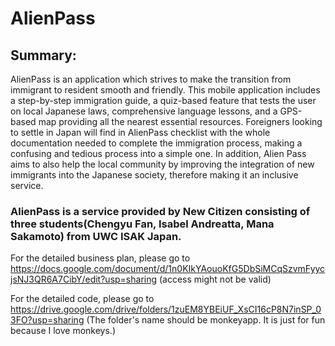 # AlienPass

## Summary:

AlienPass is an application which strives to make the transition from immigrant to resident smooth and friendly. This mobile application includes a step-by-step immigration guide, a quiz-based feature that tests the user on local Japanese laws, comprehensive language lessons, and a GPS-based map providing all the nearest essential resources. Foreigners looking to settle in Japan will find in AlienPass checklist with the whole documentation needed to complete the immigration process, making a confusing and tedious process into a simple one. In addition, Alien Pass aims to also help the local community by improving the integration of new immigrants into the Japanese society, therefore making it an inclusive service.

### AlienPass is a service provided by New Citizen consisting of three students(Chengyu Fan, Isabel Andreatta, Mana Sakamoto) from UWC ISAK Japan. 


For the detailed business plan, please go to https://docs.google.com/document/d/1n0KIkYAouoKfG5DbSiMCqSzvmFyycjsNJ3QR6A7CibY/edit?usp=sharing (access might not be valid)

For the detailed code, please go to 
https://drive.google.com/drive/folders/1zuEM8YBEiUF_XsCI16cP8N7inSP_03FO?usp=sharing (The folder's name should be monkeyapp. It is just for fun because I love monkeys.)





